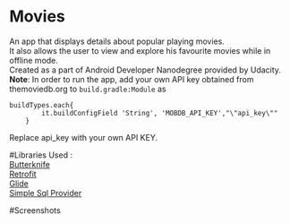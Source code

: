 # Movies
An app that displays details about popular playing movies.<br />
It also allows the user to view and explore his favourite movies while in offline mode. <br />
Created as a part of Android Developer Nanodegree provided by Udacity.<br /><b>Note</b>: In order to run the app, add your own API key obtained from themoviedb.org to ```build.gradle:Module``` as 
```
buildTypes.each{
        it.buildConfigField 'String', 'MOBDB_API_KEY',"\"api_key\""
    }
```
Replace api_key with your own API KEY.<br />

#Libraries Used : <br />
[Butterknife](https://github.com/JakeWharton/butterknife)<br />
[Retrofit](https://github.com/square/retrofit)<br />
[Glide](https://github.com/bumptech/glide)<br />
[Simple Sql Provider](https://github.com/ckurtm/simple-sql-provider)<br />

#Screenshots

